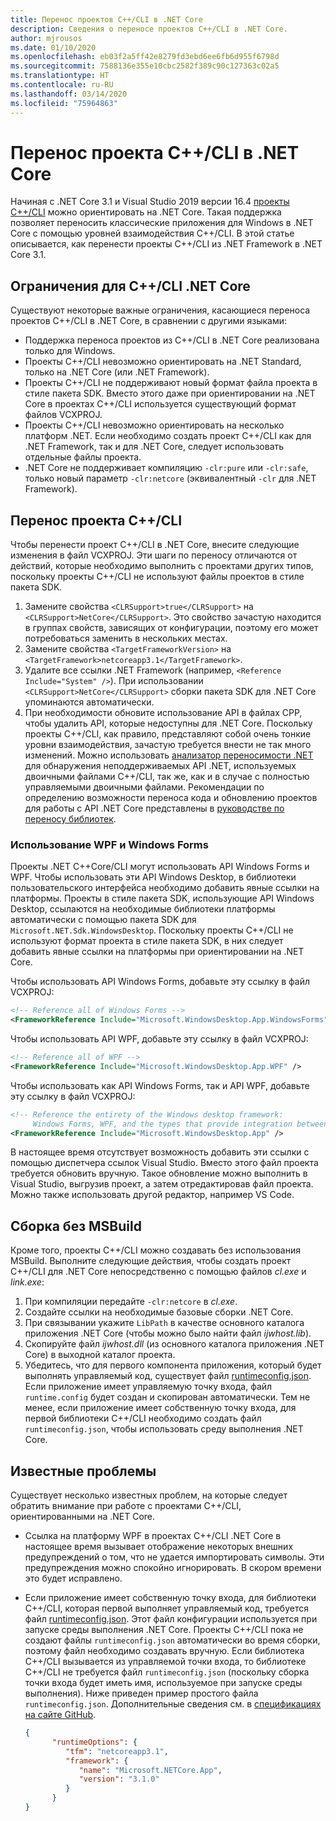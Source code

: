 ```yaml
---
title: Перенос проектов C++/CLI в .NET Core
description: Сведения о переносе проектов C++/CLI в .NET Core.
author: mjrousos
ms.date: 01/10/2020
ms.openlocfilehash: eb03f2a5ff42e8279fd3ebd6ee6fb6d955f6798d
ms.sourcegitcommit: 7588136e355e10cbc2582f389c90c127363c02a5
ms.translationtype: HT
ms.contentlocale: ru-RU
ms.lasthandoff: 03/14/2020
ms.locfileid: "75964863"
---
```

# <a name="how-to-port-a-ccli-project-to-net-core"></a>Перенос проекта C++/CLI в .NET Core

Начиная с .NET Core 3.1 и Visual Studio 2019 версии 16.4 [проекты C++/CLI](/cpp/dotnet/dotnet-programming-with-cpp-cli-visual-cpp) можно ориентировать на .NET Core. Такая поддержка позволяет переносить классические приложения для Windows в .NET Core с помощью уровней взаимодействия C++/CLI. В этой статье описывается, как перенести проекты C++/CLI из .NET Framework в .NET Core 3.1.

## <a name="ccli-net-core-limitations"></a>Ограничения для C++/CLI .NET Core

Существуют некоторые важные ограничения, касающиеся переноса проектов C++/CLI в .NET Core, в сравнении с другими языками:

* Поддержка переноса проектов из C++/CLI в .NET Core реализована только для Windows.
* Проекты C++/CLI невозможно ориентировать на .NET Standard, только на .NET Core (или .NET Framework).
* Проекты C++/CLI не поддерживают новый формат файла проекта в стиле пакета SDK. Вместо этого даже при ориентировании на .NET Core в проектах C++/CLI используется существующий формат файлов VCXPROJ.
* Проекты C++/CLI невозможно ориентировать на несколько платформ .NET. Если необходимо создать проект C++/CLI как для .NET Framework, так и для .NET Core, следует использовать отдельные файлы проекта.
* .NET Core не поддерживает компиляцию `-clr:pure` или `-clr:safe`, только новый параметр `-clr:netcore` (эквивалентный `-clr` для .NET Framework).

## <a name="port-a-ccli-project"></a>Перенос проекта C++/CLI

Чтобы перенести проект C++/CLI в .NET Core, внесите следующие изменения в файл VCXPROJ. Эти шаги по переносу отличаются от действий, которые необходимо выполнить с проектами других типов, поскольку проекты C++/CLI не используют файлы проектов в стиле пакета SDK.

1. Замените свойства `<CLRSupport>true</CLRSupport>` на `<CLRSupport>NetCore</CLRSupport>`. Это свойство зачастую находится в группах свойств, зависящих от конфигурации, поэтому его может потребоваться заменить в нескольких местах.
2. Замените свойства `<TargetFrameworkVersion>` на `<TargetFramework>netcoreapp3.1</TargetFramework>`.
3. Удалите все ссылки .NET Framework (например, `<Reference Include="System" />`). При использовании `<CLRSupport>NetCore</CLRSupport>` сборки пакета SDK для .NET Core упоминаются автоматически.
4. При необходимости обновите использование API в файлах CPP, чтобы удалить API, которые недоступны для .NET Core. Поскольку проекты C++/CLI, как правило, представляют собой очень тонкие уровни взаимодействия, зачастую требуется внести не так много изменений. Можно использовать [анализатор переносимости .NET](../../standard/analyzers/portability-analyzer.md) для обнаружения неподдерживаемых API .NET, используемых двоичными файлами C++/CLI, так же, как и в случае с полностью управляемыми двоичными файлами. Рекомендации по определению возможности переноса кода и обновлению проектов для работы с API .NET Core представлены в [руководстве по переносу библиотек](./libraries.md#determine-portability).

### <a name="wpf-and-windows-forms-usage"></a>Использование WPF и Windows Forms

Проекты .NET C++Core/CLI могут использовать API Windows Forms и WPF. Чтобы использовать эти API Windows Desktop, в библиотеки пользовательского интерфейса необходимо добавить явные ссылки на платформы. Проекты в стиле пакета SDK, использующие API Windows Desktop, ссылаются на необходимые библиотеки платформы автоматически с помощью пакета SDK для `Microsoft.NET.Sdk.WindowsDesktop`. Поскольку проекты C++/CLI не используют формат проекта в стиле пакета SDK, в них следует добавить явные ссылки на платформы при ориентировании на .NET Core.

Чтобы использовать API Windows Forms, добавьте эту ссылку в файл VCXPROJ:

```xml
<!-- Reference all of Windows Forms -->
<FrameworkReference Include="Microsoft.WindowsDesktop.App.WindowsForms" />
```

Чтобы использовать API WPF, добавьте эту ссылку в файл VCXPROJ:

```xml
<!-- Reference all of WPF -->
<FrameworkReference Include="Microsoft.WindowsDesktop.App.WPF" />
```

Чтобы использовать как API Windows Forms, так и API WPF, добавьте эту ссылку в файл VCXPROJ:

```xml
<!-- Reference the entirety of the Windows desktop framework:
     Windows Forms, WPF, and the types that provide integration between them -->
<FrameworkReference Include="Microsoft.WindowsDesktop.App" />
```

В настоящее время отсутствует возможность добавить эти ссылки с помощью диспетчера ссылок Visual Studio. Вместо этого файл проекта требуется обновить вручную. Такое обновление можно выполнить в Visual Studio, выгрузив проект, а затем отредактировав файл проекта. Можно также использовать другой редактор, например VS Code.

## <a name="build-without-msbuild"></a>Сборка без MSBuild

Кроме того, проекты C++/CLI можно создавать без использования MSBuild. Выполните следующие действия, чтобы создать проект C++/CLI для .NET Core непосредственно с помощью файлов *cl.exe* и *link.exe*:

1. При компиляции передайте `-clr:netcore` в *cl.exe*.
2. Создайте ссылки на необходимые базовые сборки .NET Core.
3. При связывании укажите `LibPath` в качестве основного каталога приложения .NET Core (чтобы можно было найти файл *ijwhost.lib*).
4. Скопируйте файл *ijwhost.dll* (из основного каталога приложения .NET Core) в выходной каталог проекта.
5. Убедитесь, что для первого компонента приложения, который будет выполнять управляемый код, существует файл [runtimeconfig.json](https://github.com/dotnet/cli/blob/master/Documentation/specs/runtime-configuration-file.md). Если приложение имеет управляемую точку входа, файл `runtime.config` будет создан и скопирован автоматически. Тем не менее, если приложение имеет собственную точку входа, для первой библиотеки C++/CLI необходимо создать файл `runtimeconfig.json`, чтобы использовать среду выполнения .NET Core.

## <a name="known-issues"></a>Известные проблемы

Существует несколько известных проблем, на которые следует обратить внимание при работе с проектами C++/CLI, ориентированными на .NET Core.

* Ссылка на платформу WPF в проектах C++/CLI .NET Core в настоящее время вызывает отображение некоторых внешних предупреждений о том, что не удается импортировать символы. Эти предупреждения можно спокойно игнорировать. В скором времени это будет исправлено.
* Если приложение имеет собственную точку входа, для библиотеки C++/CLI, которая первой выполняет управляемый код, требуется файл [runtimeconfig.json](https://github.com/dotnet/cli/blob/master/Documentation/specs/runtime-configuration-file.md). Этот файл конфигурации используется при запуске среды выполнения .NET Core. Проекты C++/CLI пока не создают файлы `runtimeconfig.json` автоматически во время сборки, поэтому файл необходимо создавать вручную. Если библиотека C++/CLI вызывается из управляемой точки входа, то библиотеке C++/CLI не требуется файл `runtimeconfig.json` (поскольку сборка точки входа будет иметь имя, используемое при запуске среды выполнения). Ниже приведен пример простого файла `runtimeconfig.json`. Дополнительные сведения см. в [спецификациях на сайте GitHub](https://github.com/dotnet/cli/blob/master/Documentation/specs/runtime-configuration-file.md).

    ```json
    {
          "runtimeOptions": {
             "tfm": "netcoreapp3.1",
             "framework": {
                "name": "Microsoft.NETCore.App",
                "version": "3.1.0"
             }
          }
    }
    ```

